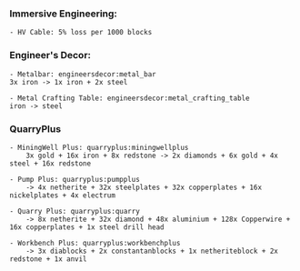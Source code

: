 ### Immersive Engineering:

    - HV Cable: 5% loss per 1000 blocks


### Engineer's Decor:

    - Metalbar: engineersdecor:metal_bar
    3x iron -> 1x iron + 2x steel

    - Metal Crafting Table: engineersdecor:metal_crafting_table
    iron -> steel


### QuarryPlus

    - MiningWell Plus: quarryplus:miningwellplus
        3x gold + 16x iron + 8x redstone -> 2x diamonds + 6x gold + 4x steel + 16x redstone

    - Pump Plus: quarryplus:pumpplus
        -> 4x netherite + 32x steelplates + 32x copperplates + 16x nickelplates + 4x electrum

    - Quarry Plus: quarryplus:quarry
        -> 8x netherite + 32x diamond + 48x aluminium + 128x Copperwire + 16x copperplates + 1x steel drill head

    - Workbench Plus: quarryplus:workbenchplus
        -> 3x diablocks + 2x constantanblocks + 1x netheriteblock + 2x redstone + 1x anvil